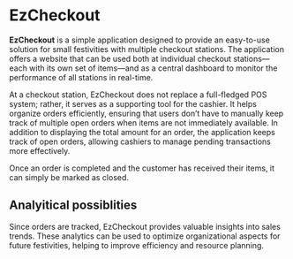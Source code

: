 # EzCheckout

**EzCheckout** is a simple application designed to provide an easy-to-use solution for small festivities with multiple checkout stations. The application offers a website that can be used both at individual checkout stations—each with its own set of items—and as a central dashboard to monitor the performance of all stations in real-time.

At a checkout station, EzCheckout does not replace a full-fledged POS system; rather, it serves as a supporting tool for the cashier. It helps organize orders efficiently, ensuring that users don’t have to manually keep track of multiple open orders when items are not immediately available. In addition to displaying the total amount for an order, the application keeps track of open orders, allowing cashiers to manage pending transactions more effectively.

Once an order is completed and the customer has received their items, it can simply be marked as closed.

## Analyitical possiblities

Since orders are tracked, EzCheckout provides valuable insights into sales trends. These analytics can be used to optimize organizational aspects for future festivities, helping to improve efficiency and resource planning.
